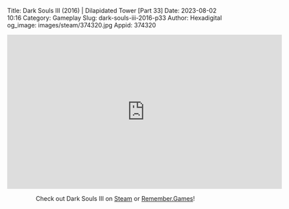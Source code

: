 Title: Dark Souls III (2016) | Dilapidated Tower [Part 33]
Date: 2023-08-02 10:16
Category: Gameplay
Slug: dark-souls-iii-2016-p33
Author: Hexadigital
og_image: images/steam/374320.jpg
Appid: 374320

<center><iframe src="https://www.youtube.com/embed/Cc0Xuri2VIE?feature=oembed" allow="accelerometer; autoplay; encrypted-media; gyroscope; picture-in-picture" width="640" height="360" frameborder="0"></iframe>

Check out Dark Souls III on [Steam](https://store.steampowered.com/app/374320/?curator_clanid=34633900) or [Remember.Games](https://remember.games/game/340/dark-souls-iii/)!</center>